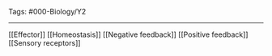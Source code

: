 Tags: #000-Biology/Y2 

---
[[Effector]]
[[Homeostasis]]
[[Negative feedback]]
[[Positive feedback]]
[[Sensory receptors]]